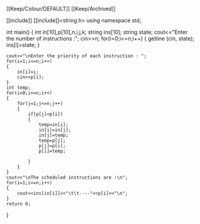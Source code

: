 [[Keep/Colour/DEFAULT]] [[Keep/Archived]] 

[[include]] <iostream>
[[include]]<string.h>
using namespace std;

int main()
{
    int in[10],p[10],n,i,j,k;
    string ins[10];
    string state;
    cout<<"Enter the number of instructions :";
    cin>>n;
    for(i=0;i<=n;i++)
    {
        getline (cin, state);
        ins[i]=state;
    }
    
    cout<<"\nEnter the priority of each instruction : ";
    for(i=1;i<=n;i++)
    {
        in[i]=i;
        cin>>p[i];
    }
    int temp;
    for(i=0;i<=n;i++)
    {
        for(j=1;j<=n;j++)
        {
            if(p[j]<p[i])
            {
                temp=in[i];
                in[i]=in[j];
                in[j]=temp;
                temp=p[j];
                p[j]=p[i];
                p[i]=temp;
                
            }
        }
    }
    cout<<"\nThe scheduled instructions are :\n";
    for(i=1;i<=n;i++)
    {
        cout<<ins[in[i]]<<"\t\t----"<<p[i]<<"\n";
    }
    return 0;
}
